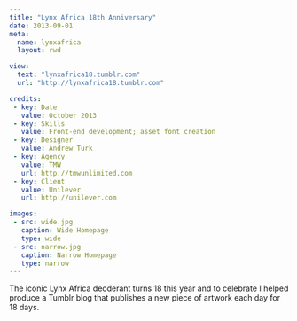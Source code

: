```yaml
---
title: "Lynx Africa 18th Anniversary"
date: 2013-09-01
meta:
  name: lynxafrica
  layout: rwd

view:
  text: "lynxafrica18.tumblr.com"
  url: "http://lynxafrica18.tumblr.com"

credits:
 - key: Date
   value: October 2013
 - key: Skills
   value: Front-end development; asset font creation
 - key: Designer
   value: Andrew Turk
 - key: Agency
   value: TMW
   url: http://tmwunlimited.com
 - key: Client
   value: Unilever
   url: http://unilever.com

images:
 - src: wide.jpg
   caption: Wide Homepage
   type: wide
 - src: narrow.jpg
   caption: Narrow Homepage
   type: narrow
---
```

The iconic Lynx Africa deoderant turns 18 this year and to celebrate I helped produce a Tumblr blog that publishes a new piece of artwork each day for 18 days.
